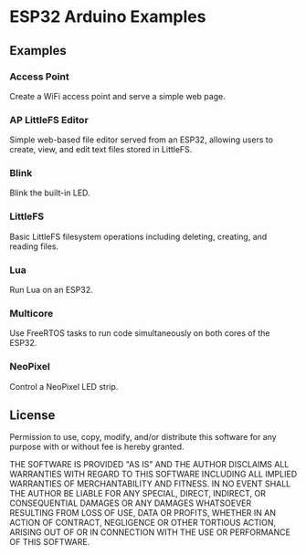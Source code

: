 # ESP32 Arduino Examples

## Examples

### Access Point

Create a WiFi access point and serve a simple web page.

### AP LittleFS Editor 

Simple web-based file editor served from an ESP32, allowing users to create, view, and edit text files stored in LittleFS.

### Blink

Blink the built-in LED.

### LittleFS

Basic LittleFS filesystem operations including deleting, creating, and reading files.

### Lua

Run Lua on an ESP32.

### Multicore

Use FreeRTOS tasks to run code simultaneously on both cores of the ESP32.

### NeoPixel

Control a NeoPixel LED strip.

## License

Permission to use, copy, modify, and/or distribute this software for
any purpose with or without fee is hereby granted.

THE SOFTWARE IS PROVIDED "AS IS" AND THE AUTHOR DISCLAIMS ALL
WARRANTIES WITH REGARD TO THIS SOFTWARE INCLUDING ALL IMPLIED WARRANTIES
OF MERCHANTABILITY AND FITNESS. IN NO EVENT SHALL THE AUTHOR BE LIABLE
FOR ANY SPECIAL, DIRECT, INDIRECT, OR CONSEQUENTIAL DAMAGES OR ANY
DAMAGES WHATSOEVER RESULTING FROM LOSS OF USE, DATA OR PROFITS, WHETHER IN
AN ACTION OF CONTRACT, NEGLIGENCE OR OTHER TORTIOUS ACTION, ARISING OUT
OF OR IN CONNECTION WITH THE USE OR PERFORMANCE OF THIS SOFTWARE.
